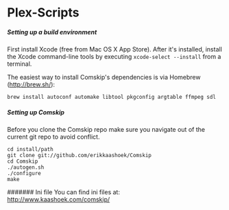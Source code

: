 # Plex-Scripts


##### Setting up a build environment
First install Xcode (free from Mac OS X App Store). After it's installed, install the Xcode command-line tools by executing `xcode-select --install` from a terminal.

The easiest way to install Comskip's dependencies is via Homebrew (http://brew.sh/):
```shell
brew install autoconf automake libtool pkgconfig argtable ffmpeg sdl
```


##### Setting up Comskip
Before you clone the Comskip repo make sure you navigate out of the current git repo to avoid conflict.

```
cd install/path
git clone git://github.com/erikkaashoek/Comskip
cd Comskip
./autogen.sh
./configure
make
```

####### Ini file
You can find ini files at:
http://www.kaashoek.com/comskip/
